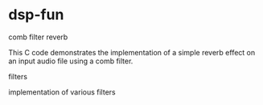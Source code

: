 # dsp-fun

comb filter reverb 

This C code demonstrates the implementation of a simple reverb effect on an input audio file using a comb filter.


filters

implementation of various filters 
